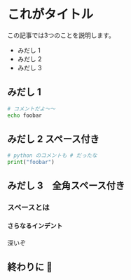 # これがタイトル

この記事では3つのことを説明します。

- みだし 1
- みだし 2
- みだし 3

## みだし 1

```sh
# コメントだよ〜〜
echo foobar
```

## みだし 2 スペース付き

```python
# python のコメントも # だったな
print("foobar")
```

## みだし 3　全角スペース付き

### スペースとは

#### さらなるインデント

深いぞ

## 終わりに 🤗
